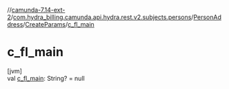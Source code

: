 //[camunda-7.14-ext-2](../../../../index.md)/[com.hydra_billing.camunda.api.hydra.rest.v2.subjects.persons](../../index.md)/[PersonAddress](../index.md)/[CreateParams](index.md)/[c_fl_main](c_fl_main.md)

# c_fl_main

[jvm]\
val [c_fl_main](c_fl_main.md): String? = null
